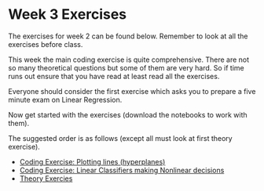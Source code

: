 # Week 3 Exercises
The exercises for week 2 can be found below. Remember to look at all the exercises before class.

This week the main coding exercise is quite comprehensive.
There are not so many theoretical questions but some of them are very hard.
So if time runs out ensure that you have read at least read all the exercises.

Everyone should consider the first exercise which asks you to prepare a five minute exam on Linear Regression.

Now get started with the exercises (download the notebooks to work with them).

The suggested order is as follows (except all must look at first theory exercise).
* [Coding Exercise: Plotting lines (hyperplanes)](hyperplanes.ipynb)
* [Coding Exercise: Linear Classifiers making Nonlinear decisions](description_nonlinear.ipynb)
* [Theory Exercies](theory.ipynb)
